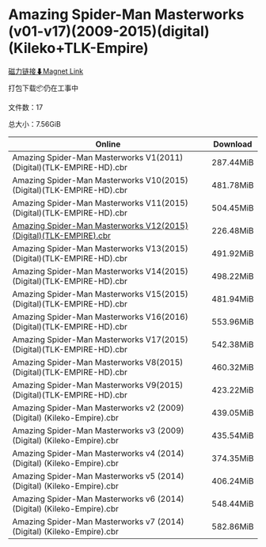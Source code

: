 # Amazing Spider-Man Masterworks (v01-v17)(2009-2015)(digital) (Kileko+TLK-Empire)

[磁力链接⬇Magnet Link](magnet:?xt=urn:btih:521496e3cdc41902f19edc0787d1f1a81aaed3d4&dn=Amazing%20Spider-Man%20Masterworks%20%28v01-v17%29%282009-2015%29%28digital%29%20%28Kileko%2BTLK-Empire%29)

打包下载📦仍在工事中

文件数：17

总大小：7.56GiB

Online | Download
--- | ---
Amazing Spider-Man Masterworks V1(2011)(Digital)(TLK-EMPIRE-HD).cbr | 287.44MiB
Amazing Spider-Man Masterworks V10(2015)(Digital)(TLK-EMPIRE-HD).cbr | 481.78MiB
Amazing Spider-Man Masterworks V11(2015)(Digital)(TLK-EMPIRE-HD).cbr | 504.45MiB
[Amazing Spider-Man Masterworks V12(2015)(Digital)(TLK-EMPIRE).cbr](https://github.com/alicewish/markdown/blob/master/comic/Amazing-Spider-Man-Masterworks-V12-2015-Digital-TLK-EMPIRE-cbr.md) | 226.48MiB
Amazing Spider-Man Masterworks V13(2015)(Digital)(TLK-EMPIRE-HD).cbr | 491.92MiB
Amazing Spider-Man Masterworks V14(2015)(Digital)(TLK-EMPIRE-HD).cbr | 498.22MiB
Amazing Spider-Man Masterworks V15(2015)(Digital)(TLK-EMPIRE-HD).cbr | 481.94MiB
Amazing Spider-Man Masterworks V16(2016)(Digital)(TLK-EMPIRE-HD).cbr | 553.96MiB
Amazing Spider-Man Masterworks V17(2015)(Digital)(TLK-EMPIRE-HD).cbr | 542.38MiB
Amazing Spider-Man Masterworks V8(2015)(Digital)(TLK-EMPIRE-HD).cbr | 460.32MiB
Amazing Spider-Man Masterworks V9(2015)(Digital)(TLK-EMPIRE-HD).cbr | 423.22MiB
Amazing Spider-Man Masterworks v2 (2009) (Digital) (Kileko-Empire).cbr | 439.05MiB
Amazing Spider-Man Masterworks v3 (2009) (Digital) (Kileko-Empire).cbr | 435.54MiB
Amazing Spider-Man Masterworks v4 (2014) (Digital) (Kileko-Empire).cbr | 374.35MiB
Amazing Spider-Man Masterworks v5 (2014) (Digital) (Kileko-Empire).cbr | 406.24MiB
Amazing Spider-Man Masterworks v6 (2014) (Digital) (Kileko-Empire).cbr | 548.44MiB
Amazing Spider-Man Masterworks v7 (2014) (Digital) (Kileko-Empire).cbr | 582.86MiB